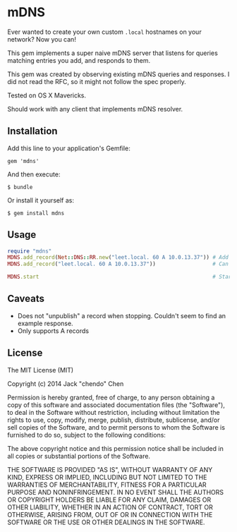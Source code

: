 # mDNS

Ever wanted to create your own custom `.local` hostnames on your network? Now you can!

This gem implements a super naive mDNS server that listens for queries matching entries you add, and responds to them.

This gem was created by observing existing mDNS queries and responses. I did not read the RFC, so it might not follow the spec properly.

Tested on OS X Mavericks.

Should work with any client that implements mDNS resolver.

## Installation

Add this line to your application's Gemfile:

    gem 'mdns'

And then execute:

    $ bundle

Or install it yourself as:

    $ gem install mdns

## Usage

```ruby
require "mdns"
MDNS.add_record(Net::DNS::RR.new("leet.local. 60 A 10.0.13.37")) # Add a record for leet.local to resolve to 10.0.13.37 with a TTL of 60 seconds
MDNS.add_record("leet.local. 60 A 10.0.13.37"))                  # Can pass in a string too

MDNS.start                                                       # Start listening
```

## Caveats

* Does not "unpublish" a record when stopping. Couldn't seem to find an example response.
* Only supports A records

## License

The MIT License (MIT)

Copyright (c) 2014 Jack "chendo" Chen

Permission is hereby granted, free of charge, to any person obtaining a copy
of this software and associated documentation files (the "Software"), to deal
in the Software without restriction, including without limitation the rights
to use, copy, modify, merge, publish, distribute, sublicense, and/or sell
copies of the Software, and to permit persons to whom the Software is
furnished to do so, subject to the following conditions:

The above copyright notice and this permission notice shall be included in
all copies or substantial portions of the Software.

THE SOFTWARE IS PROVIDED "AS IS", WITHOUT WARRANTY OF ANY KIND, EXPRESS OR
IMPLIED, INCLUDING BUT NOT LIMITED TO THE WARRANTIES OF MERCHANTABILITY,
FITNESS FOR A PARTICULAR PURPOSE AND NONINFRINGEMENT. IN NO EVENT SHALL THE
AUTHORS OR COPYRIGHT HOLDERS BE LIABLE FOR ANY CLAIM, DAMAGES OR OTHER
LIABILITY, WHETHER IN AN ACTION OF CONTRACT, TORT OR OTHERWISE, ARISING FROM,
OUT OF OR IN CONNECTION WITH THE SOFTWARE OR THE USE OR OTHER DEALINGS IN
THE SOFTWARE.